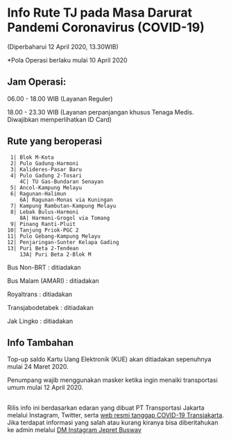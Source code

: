# Info Rute TJ pada Masa Darurat Pandemi Coronavirus (COVID-19)
(Diperbaharui 12 April 2020, 13.30WIB)

*Pola Operasi berlaku mulai 10 April 2020

## Jam Operasi:
06.00 - 18.00 WIB (Layanan Reguler)

18.00 - 23.30 WIB (Layanan perpanjangan khusus Tenaga Medis. Diwajibkan memperlihatkan ID Card)
  
  
## Rute yang beroperasi
	 1| Blok M-Kota
	 2| Pulo Gadung-Harmoni
	 3| Kalideres-Pasar Baru
	 4| Pulo Gadung 2-Tosari
	 	4C| TU Gas-Bundaran Senayan
	 5| Ancol-Kampung Melayu
	 6| Ragunan-Halimun
	 	6A| Ragunan-Monas via Kuningan
	 7| Kampung Rambutan-Kampung Melayu
	 8| Lebak Bulus-Harmoni
	 	8A| Harmoni-Grogol via Tomang
	 9| Pinang Ranti-Pluit
	10| Tanjung Priok-PGC 2
	11| Pulo Gebang-Kampung Melayu
	12| Penjaringan-Sunter Kelapa Gading
	13| Puri Beta 2-Tendean
		13A| Puri Beta 2-Blok M

Bus Non-BRT		: ditiadakan

Bus Malam (AMARI)	: ditiadakan

Royaltrans		: ditiadakan

Transjabodetabek	: ditiadakan

Jak Lingko		: ditiadakan

## Info Tambahan
Top-up saldo Kartu Uang Elektronik (KUE) akan ditiadakan sepenuhnya mulai 24 Maret 2020.

Penumpang wajib menggunakan masker ketika ingin menaiki transportasi umum mulai 12 April 2020.
	
##
Rilis info ini berdasarkan edaran yang dibuat PT Transportasi Jakarta melalui Instagram, Twitter, serta [web resmi tanggap COVID-19 Transjakarta](https://covid19.transjakarta.co.id/). Jika terdapat informasi yang salah atau kurang kiranya bisa diberitahukan ke admin melalui [DM Instagram Jepret Busway](https://instagram.com/jepretbusway)
